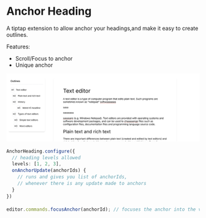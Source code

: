 
# Anchor Heading

A tiptap extension to allow anchor your headings,and make it easy to create outlines.

Features:

- Scroll/Focus to anchor
- Unique anchor

![Outlines](./static/anchor-heading.png)  

```ts
AnchorHeading.configure({
  // heading levels allowed
  levels: [1, 2, 3],
  onAnchorUpdate(anchorIds) {
    // runs and gives you list of anchorIds, 
    // whenever there is any update made to anchors
  }
})

editor.commands.focusAnchor(anchorId); // focuses the anchor into the view


```
